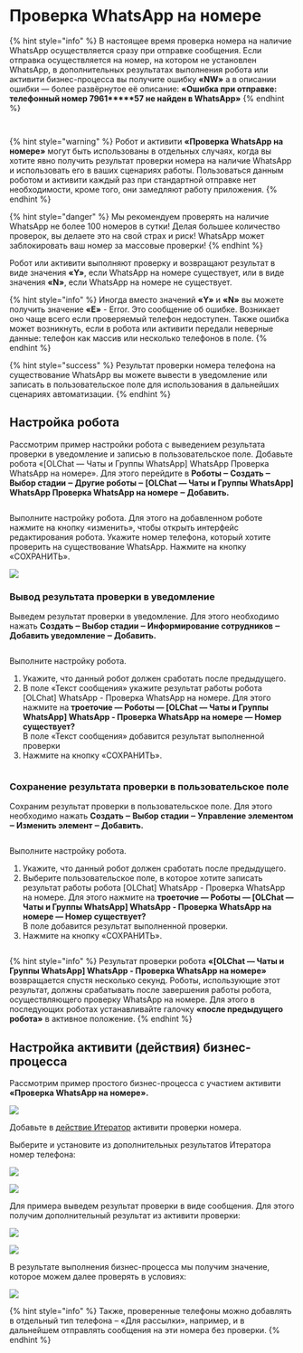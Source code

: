 # Проверка WhatsApp на номере

{% hint style="info" %}
В настоящее время проверка номера на наличие WhatsApp осуществляется сразу при отправке сообщения. Если отправка осуществляется на номер, на котором не установлен WhatsApp, в дополнительных результатах выполнения робота или активити бизнес-процесса вы получите ошибку **«NW»** а в описании ошибки — более развёрнутое её описание: **«Ошибка при отправке: телефонный номер 7961\*\*\*\*\*57 не найден в WhatsApp»**
{% endhint %}

<figure><img src="../../.gitbook/assets/image (832).png" alt=""><figcaption></figcaption></figure>

<figure><img src="../../.gitbook/assets/image (1).png" alt=""><figcaption></figcaption></figure>

{% hint style="warning" %}
Робот и активити **«Проверка WhatsApp на номере»** могут быть использованы в отдельных случаях, когда вы хотите явно получить результат проверки номера на наличие WhatsApp и использовать его в ваших сценариях работы. Пользоваться данным роботом и активити каждый раз при стандартной отправке нет необходимости, кроме того, они замедляют работу приложения.
{% endhint %}

{% hint style="danger" %}
Мы рекомендуем проверять на наличие WhatsApp не более 100 номеров в сутки! Делая большее количество проверок, вы делаете это на свой страх и риск! WhatsApp может заблокировать ваш номер за массовые проверки!
{% endhint %}

Робот или активити выполняют проверку и возвращают результат в виде значения **«Y»**, если WhatsApp на номере существует, или в виде значения **«N»**, если WhatsApp на номере не существует.

{% hint style="info" %}
Иногда вместо значений **«Y»** и **«N»** вы можете получить значение **«E»** - Error. Это сообщение об ошибке. Возникает оно чаще всего если проверяемый телефон недоступен. Также ошибка может возникнуть, если в робота или активити передали неверные данные: телефон как массив или несколько телефонов в поле.
{% endhint %}

{% hint style="success" %}
Результат проверки номера телефона на существование WhatsApp вы можете вывести в уведомление или записать в пользовательское поле для использования в дальнейших сценариях автоматизации.
{% endhint %}

## Настройка робота

Рассмотрим пример настройки робота с выведением результата проверки в уведомление и записью в пользовательское поле. Добавьте робота «\[OLChat — Чаты и Группы WhatsApp] WhatsApp Проверка WhatsApp на номере». Для этого перейдите в **Роботы ‒ Создать ‒ Выбор стадии ‒ Другие роботы ‒ \[OLChat — Чаты и Группы WhatsApp] WhatsApp Проверка WhatsApp на номере ‒ Добавить.**

<figure><img src="../../.gitbook/assets/image (825).png" alt=""><figcaption></figcaption></figure>

Выполните настройку робота. Для этого на добавленном роботе нажмите на кнопку «изменить», чтобы открыть интерфейс редактирования робота. Укажите номер телефона, который хотите проверить на существование WhatsApp. Нажмите на кнопку «СОХРАНИТЬ».

![](<../../.gitbook/assets/image (870).png>)

### Вывод результата проверки в уведомление

Выведем результат проверки в уведомление. Для этого необходимо нажать **Создать ‒ Выбор стадии ‒ Информирование сотрудников ‒ Добавить уведомление ‒ Добавить.**

<figure><img src="../../.gitbook/assets/image (356).png" alt=""><figcaption></figcaption></figure>

Выполните настройку робота.

1. Укажите, что данный робот должен сработать после предыдущего.
2. В поле «Текст сообщения» укажите результат работы робота \[OLChat] WhatsApp - Проверка WhatsApp на номере. Для этого нажмите на **троеточие — Роботы — \[OLChat — Чаты и Группы WhatsApp] WhatsApp - Проверка WhatsApp на номере — Номер существует?**\
   В поле «Текст сообщения» добавится результат выполненной проверки
3. Нажмите на кнопку «СОХРАНИТЬ».

<figure><img src="../../.gitbook/assets/Роботы проверка номера.gif" alt=""><figcaption></figcaption></figure>

### Сохранение результата проверки в пользовательское поле

Сохраним результат проверки в пользовательское поле. Для этого необходимо нажать **Создать ‒ Выбор стадии ‒ Управление элементом ‒ Изменить элемент ‒ Добавить.**

<figure><img src="../../.gitbook/assets/image (406).png" alt=""><figcaption></figcaption></figure>

Выполните настройку робота.

1. Укажите, что данный робот должен сработать после предыдущего.
2. Выберите пользовательское поле, в которое хотите записать результат работы робота \[OLChat] WhatsApp - Проверка WhatsApp на номере. Для этого нажмите на **троеточие — Роботы — \[OLChat — Чаты и Группы WhatsApp] WhatsApp - Проверка WhatsApp на номере — Номер существует?**\
   В поле добавится результат выполненной проверки.
3. Нажмите на кнопку «СОХРАНИТЬ».

<figure><img src="../../.gitbook/assets/Роботы проверка номера-2.gif" alt=""><figcaption></figcaption></figure>

{% hint style="info" %}
Результат проверки робота **«\[OLChat — Чаты и Группы WhatsApp] WhatsApp - Проверка WhatsApp на номере»** возвращается спустя несколько секунд. Роботы, использующие этот результат, должны срабатывать после завершения работы робота, осуществляющего проверку WhatsApp на номере. Для этого в последующих роботах устанавливайте галочку **«после предыдущего робота»** в активное положение.
{% endhint %}

## Настройка активити (действия) бизнес-процесса

Рассмотрим пример простого бизнес-процесса с участием активити **«Проверка WhatsApp на номере».**

![](<../../.gitbook/assets/image (253).png>)

Добавьте в [действие Итератор](https://dev.1c-bitrix.ru/learning/course/index.php?COURSE\_ID=57\&LESSON\_ID=10481) активити проверки номера.

Выберите и установите из дополнительных результатов Итератора номер телефона:

![](<../../.gitbook/assets/image (384).png>)

![](<../../.gitbook/assets/image (803).png>)

Для примера выведем результат проверки в виде сообщения. Для этого получим дополнительный результат из активити проверки:

![](<../../.gitbook/assets/image (556).png>)

![](<../../.gitbook/assets/image (755).png>)

В результате выполнения бизнес-процесса мы получим значение, которое можем далее проверять в условиях:

![](<../../.gitbook/assets/image (235).png>)

{% hint style="info" %}
Также, проверенные телефоны можно добавлять в отдельный тип телефона – «Для рассылки», например, и в дальнейшем отправлять сообщения на эти номера без проверки.
{% endhint %}
